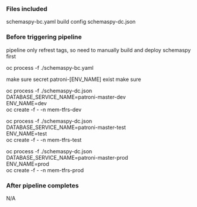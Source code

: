 ### Files included

schemaspy-bc.yaml build config
schemaspy-dc.json 

### Before triggering pipeline

pipeline only refrest tags, so need to manually build and deploy schemaspy first

oc process -f ./schemaspy-bc.yaml

make sure secret patroni-[ENV_NAME] exist
make sure 

oc process -f ./schemaspy-dc.json \
DATABASE_SERVICE_NAME=patroni-master-dev \
ENV_NAME=dev \
oc create -f - -n mem-tfrs-dev

oc process -f ./schemaspy-dc.json \
DATABASE_SERVICE_NAME=patroni-master-test \
ENV_NAME=test \
oc create -f - -n mem-tfrs-test

oc process -f ./schemaspy-dc.json \
DATABASE_SERVICE_NAME=patroni-master-prod \
ENV_NAME=prod \
oc create -f - -n mem-tfrs-prod

### After pipeline completes

N/A